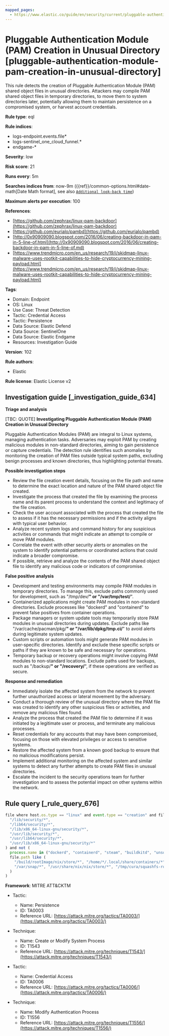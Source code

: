 ```yaml
---
mapped_pages:
  - https://www.elastic.co/guide/en/security/current/pluggable-authentication-module-pam-creation-in-unusual-directory.html
---
```


# Pluggable Authentication Module (PAM) Creation in Unusual Directory [pluggable-authentication-module-pam-creation-in-unusual-directory]

This rule detects the creation of Pluggable Authentication Module (PAM) shared object files in unusual directories. Attackers may compile PAM shared object files in temporary directories, to move them to system directories later, potentially allowing them to maintain persistence on a compromised system, or harvest account credentials.

**Rule type**: eql

**Rule indices**:

* logs-endpoint.events.file*
* logs-sentinel_one_cloud_funnel.*
* endgame-*

**Severity**: low

**Risk score**: 21

**Runs every**: 5m

**Searches indices from**: now-9m ({{ref}}/common-options.html#date-math[Date Math format], see also [`Additional look-back time`](docs-content://solutions/security/detect-and-alert/create-detection-rule.md#rule-schedule))

**Maximum alerts per execution**: 100

**References**:

* [https://github.com/zephrax/linux-pam-backdoor](https://github.com/zephrax/linux-pam-backdoor)
* [https://github.com/eurialo/pambd](https://github.com/eurialo/pambd)
* [http://0x90909090.blogspot.com/2016/06/creating-backdoor-in-pam-in-5-line-of.html](http://0x90909090.blogspot.com/2016/06/creating-backdoor-in-pam-in-5-line-of.md)
* [https://www.trendmicro.com/en_us/research/19/i/skidmap-linux-malware-uses-rootkit-capabilities-to-hide-cryptocurrency-mining-payload.html](https://www.trendmicro.com/en_us/research/19/i/skidmap-linux-malware-uses-rootkit-capabilities-to-hide-cryptocurrency-mining-payload.html)

**Tags**:

* Domain: Endpoint
* OS: Linux
* Use Case: Threat Detection
* Tactic: Credential Access
* Tactic: Persistence
* Data Source: Elastic Defend
* Data Source: SentinelOne
* Data Source: Elastic Endgame
* Resources: Investigation Guide

**Version**: 102

**Rule authors**:

* Elastic

**Rule license**: Elastic License v2

## Investigation guide [_investigation_guide_634]

**Triage and analysis**

[TBC: QUOTE]
**Investigating Pluggable Authentication Module (PAM) Creation in Unusual Directory**

Pluggable Authentication Modules (PAM) are integral to Linux systems, managing authentication tasks. Adversaries may exploit PAM by creating malicious modules in non-standard directories, aiming to gain persistence or capture credentials. The detection rule identifies such anomalies by monitoring the creation of PAM files outside typical system paths, excluding benign processes and known directories, thus highlighting potential threats.

**Possible investigation steps**

* Review the file creation event details, focusing on the file path and name to determine the exact location and nature of the PAM shared object file created.
* Investigate the process that created the file by examining the process name and its parent process to understand the context and legitimacy of the file creation.
* Check the user account associated with the process that created the file to assess if it has the necessary permissions and if the activity aligns with typical user behavior.
* Analyze recent system logs and command history for any suspicious activities or commands that might indicate an attempt to compile or move PAM modules.
* Correlate the event with other security alerts or anomalies on the system to identify potential patterns or coordinated actions that could indicate a broader compromise.
* If possible, retrieve and analyze the contents of the PAM shared object file to identify any malicious code or indicators of compromise.

**False positive analysis**

* Development and testing environments may compile PAM modules in temporary directories. To manage this, exclude paths commonly used for development, such as "/tmp/dev/**" or "/var/tmp/test/**".
* Containerized applications might create PAM modules in non-standard directories. Exclude processes like "dockerd" and "containerd" to prevent false positives from container operations.
* Package managers or system update tools may temporarily store PAM modules in unusual directories during updates. Exclude paths like "/var/cache/pacman/pkg/**" or "/var/lib/dpkg/tmp.ci/**" to avoid alerts during legitimate system updates.
* Custom scripts or automation tools might generate PAM modules in user-specific directories. Identify and exclude these specific scripts or paths if they are known to be safe and necessary for operations.
* Temporary backup or recovery operations might involve copying PAM modules to non-standard locations. Exclude paths used for backups, such as "/backup/**" or "/recovery/**", if these operations are verified as secure.

**Response and remediation**

* Immediately isolate the affected system from the network to prevent further unauthorized access or lateral movement by the adversary.
* Conduct a thorough review of the unusual directory where the PAM file was created to identify any other suspicious files or activities, and remove any malicious files found.
* Analyze the process that created the PAM file to determine if it was initiated by a legitimate user or process, and terminate any malicious processes.
* Reset credentials for any accounts that may have been compromised, focusing on those with elevated privileges or access to sensitive systems.
* Restore the affected system from a known good backup to ensure that no malicious modifications persist.
* Implement additional monitoring on the affected system and similar systems to detect any further attempts to create PAM files in unusual directories.
* Escalate the incident to the security operations team for further investigation and to assess the potential impact on other systems within the network.


## Rule query [_rule_query_676]

```js
file where host.os.type == "linux" and event.type == "creation" and file.name like "pam_*.so" and not file.path like (
  "/lib/security/*",
  "/lib64/security/*",
  "/lib/x86_64-linux-gnu/security/*",
  "/usr/lib/security/*",
  "/usr/lib64/security/*",
  "/usr/lib/x86_64-linux-gnu/security/*"
) and not (
  process.name in ("dockerd", "containerd", "steam", "buildkitd", "unsquashfs", "pacman") or
  file.path like (
    "/build/rootImage/nix/store/*", "/home/*/.local/share/containers/*", "/nix/store/*", "/var/lib/containerd/*",
    "/var/snap/*", "/usr/share/nix/nix/store/*", "/tmp/cura/squashfs-root/*", "/home/*/docker/*", "/tmp/containerd*"
  )
)
```

**Framework**: MITRE ATT&CKTM

* Tactic:

    * Name: Persistence
    * ID: TA0003
    * Reference URL: [https://attack.mitre.org/tactics/TA0003/](https://attack.mitre.org/tactics/TA0003/)

* Technique:

    * Name: Create or Modify System Process
    * ID: T1543
    * Reference URL: [https://attack.mitre.org/techniques/T1543/](https://attack.mitre.org/techniques/T1543/)

* Tactic:

    * Name: Credential Access
    * ID: TA0006
    * Reference URL: [https://attack.mitre.org/tactics/TA0006/](https://attack.mitre.org/tactics/TA0006/)

* Technique:

    * Name: Modify Authentication Process
    * ID: T1556
    * Reference URL: [https://attack.mitre.org/techniques/T1556/](https://attack.mitre.org/techniques/T1556/)



